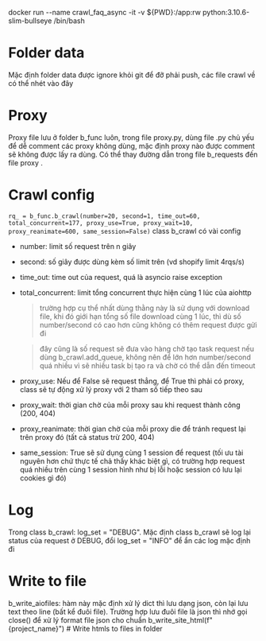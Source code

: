docker run --name crawl_faq_async -it -v ${PWD}:/app:rw python:3.10.6-slim-bullseye /bin/bash

# Folder data

Mặc định folder data được ignore khỏi git để đỡ phải push, các file crawl về có thể nhét vào đây

# Proxy

Proxy file lưu ở folder b_func luôn, trong file proxy.py, dùng file .py chủ yếu để dễ comment các proxy không dùng, mặc định proxy nào được comment sẽ không được lấy ra dùng. Có thể thay đường dẫn trong file b_requests đến file proxy .

# Crawl config

`rq_ = b_func.b_crawl(number=20, second=1, time_out=60, total_concurrent=177, proxy_use=True, proxy_wait=10, proxy_reanimate=600, same_session=False)`
class b_crawl có vài config

- number: limit số request trên n giây
- second: số giây được dùng kèm số limit trên (vd shopify limit 4rqs/s)
- time_out: time out của request, quá là asyncio raise exception
- total_concurrent: limit tổng concurrent thực hiện cùng 1 lúc của aiohttp

  > trường hợp cụ thể nhất dùng thằng này là sử dụng với download file, khi đó giới hạn tổng số file download cùng 1 lúc, thì dù số number/second có cao hơn cũng không có thêm request được gửi đi

  > đây cũng là số request sẽ đưa vào hàng chờ tạo task request nếu dùng b_crawl.add_queue, không nên để lớn hơn number/second quá nhiều vì sẽ nhiều task bị tạo ra và chờ có thể dẫn đến timeout

- proxy_use: Nếu để False sẽ request thẳng, để True thì phải có proxy, class sẽ tự động xử lý proxy với 2 tham số tiếp theo sau
- proxy_wait: thời gian chờ của mỗi proxy sau khi request thành công (200, 404)
- proxy_reanimate: thời gian chờ của mỗi proxy die để tránh request lại trên proxy đó (tất cả status trừ 200, 404)
- same_session: True sẽ sử dụng cùng 1 session để request (tối ưu tài nguyên hơn chứ thực tế chả thấy khác biệt gì, có trường hợp request quá nhiều trên cùng 1 session hình như bị lỗi hoặc session có lưu lại cookies gì đó)

# Log

Trong class b_crawl: log_set = "DEBUG". Mặc định class b_crawl sẽ log lại status của request ở DEBUG, đổi log_set = "INFO" để ẩn các log mặc định đi

# Write to file

b_write_aiofiles: hàm này mặc định xử lý dict thì lưu dạng json, còn lại lưu text theo line (bất kể đuôi file). Trường hợp lưu đuôi file là json thì nhớ gọi close() để xử lý format file json cho chuẩn
b_write_site_html(f"{project_name}") # Write htmls to files in folder
